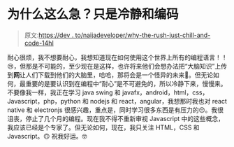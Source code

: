 # 为什么这么急？只是冷静和编码

> 原文:[https://dev . to/naijadeveloper/why-the-rush-just-chill-and-code-14hl](https://dev.to/naijadeveloper/why-the-rush-just-chill-and-code-14hl)

耐心很烦，我不想要耐心，我想知道现在如何使用这个世界上所有的编程语言！！😢，但那是不可能的，至少现在是这样，也许将来他们会想办法把“大脑知识”上传到**网**让人们下载到他们的大脑里，哈哈，那将会是一个怪异的未来🤔。但无论如何，最重要的是要认识到在编程中“耐心”是不可避免的，所以冷静下来，慢慢来。不要像我一样，我正在学习 java swing 和 javafx，android，html，css，Javascript，php，python 和 nodejs 和 react，angular，我想那时我也对 react native 和 electronjs 很感兴趣，重点是，同时学习很多东西是有压力的😔。我很沮丧，停止了几个月的编程。现在我不得不重新审视 Javascript 中的这些概念，我应该已经是个专家了。但无论如何，现在，我只关注 HTML，CSS 和 Javascript。🙃
祝我好运。🤓